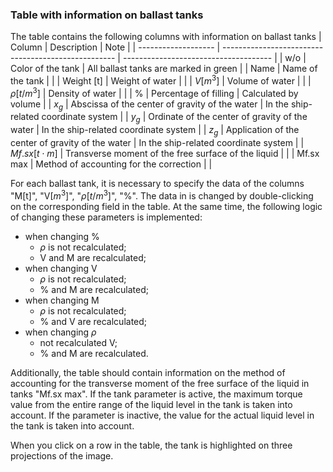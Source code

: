 ### Table with information on ballast tanks
The table contains the following columns with information on ballast tanks
| Column              | Description                                         | Note                                  |
| ------------------- | --------------------------------------------------- | ------------------------------------- |
| w/o                 | Color of the tank                                   | All ballast tanks are marked in green |
| Name                | Name of the tank                                    |                                       |
| Weight [t]          | Weight of water                                     |                                       |
| $V [m^3]$           | Volume of water                                     |                                       |
| $\rho [t/m^3]$      | Density of water                                    |                                       |
| %                   | Percentage of filling                               | Calculated by volume                  |
| $x_g$               | Abscissa of the center of gravity of the water      | In the ship-related coordinate system |
| $y_g$               | Ordinate of the center of gravity of the water      | In the ship-related coordinate system |
| $z_g$               | Application of the center of gravity of the water   | In the ship-related coordinate system |
| $Mf.sx [t \cdot m]$ | Transverse moment of the free surface of the liquid |                                       |
| Mf.sx max           | Method of accounting for the correction             |                                       |

For each ballast tank, it is necessary to specify the data of the columns "M[t]", "V$[m^3]$", "$\rho [t/m^3]$", "%". The data in is changed by double-clicking on the corresponding field in the table. At the same time, the following logic of changing these parameters is implemented:
- when changing %
  - $\rho$ is not recalculated;
  - V and M are recalculated;
- when changing V
  - $\rho$ is not recalculated;
  - % and M are recalculated;
- when changing M 
  - $\rho$ is not recalculated;
  - % and V are recalculated;
- when changing $\rho$
  - not recalculated V;
  - % and M are recalculated.

Additionally, the table should contain information on the method of accounting for the transverse moment of the free surface of the liquid in tanks "Mf.sx max". If the tank parameter is active, the maximum torque value from the entire range of the liquid level in the tank is taken into account. If the parameter is inactive, the value for the actual liquid level in the tank is taken into account.

When you click on a row in the table, the tank is highlighted on three projections of the image.
